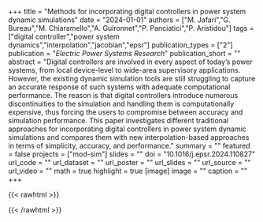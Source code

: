 +++
title = "Methods for incorporating digital controllers in power system dynamic simulations"
date = "2024-01-01"
authors = ["M. Jafari","G. Bureau","M. Chiaramello","A. Guironnet","P. Panciatici","P. Aristidou"]
tags = ["digital controller","power system dynamics","interpolation","jacobian","epsr"]
publication_types = ["2"]
publication = "_Electric Power Systems Research_"
publication_short = ""
abstract = "Digital controllers are involved in every aspect of today’s power systems, from local device-level to wide-area supervisory applications. However, the existing dynamic simulation tools are still struggling to capture an accurate response of such systems with adequate computational performance. The reason is that digital controllers introduce numerous discontinuities to the simulation and handling them is computationally expensive, thus forcing the users to compromise between accuracy and simulation performance. This paper investigates different traditional approaches for incorporating digital controllers in power system dynamic simulations and compares them with new interpolation-based approaches in terms of simplicity, accuracy, and performance."
summary = ""
featured = false
projects = ["mod-sim"]
slides = ""
doi = "10.1016/j.epsr.2024.110827"
url_code = ""
url_dataset = ""
url_poster = ""
url_slides = ""
url_source = ""
url_video = ""
math = true
highlight = true
[image]
image = ""
caption = ""
+++

{{< rawhtml >}}
<div data-badge-details="right" data-badge-type="medium-donut" data-doi="10.1016/j.epsr.2024.110827" data-hide-no-mentions="true" class="altmetric-embed"></div>
{{< /rawhtml >}}
